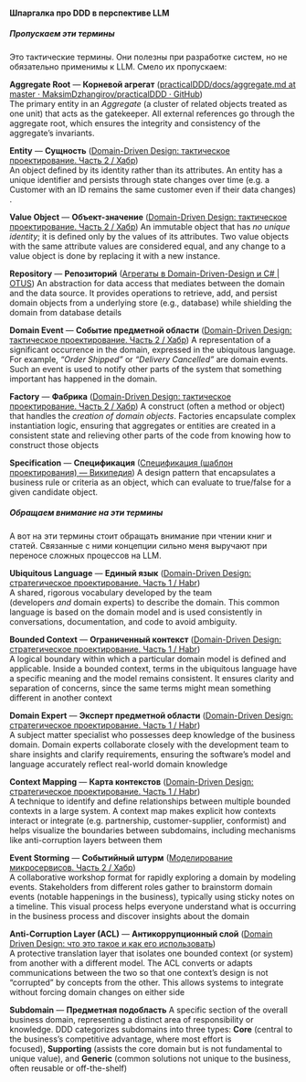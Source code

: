 #### Шпаргалка про DDD в перспективе LLM

##### Пропускаем эти термины

Это тактические термины. Они полезны при разработке систем, но не обязательно применимы к LLM. Смело их пропускаем:

**Aggregate Root** — **Корневой агрегат** ([practicalDDD/docs/aggregate.md at master · MaksimDzhangirov/practicalDDD · GitHub](https://github.com/MaksimDzhangirov/practicalDDD/blob/master/docs/aggregate.md#:~:text=%D0%9A%D0%BE%D1%80%D0%BD%D0%B5%D0%B2%D0%BE%D0%B9%20%D0%B0%D0%B3%D1%80%D0%B5%D0%B3%D0%B0%D1%82%20%28,Aggregate%20Root))  
The primary entity in an _Aggregate_ (a cluster of related objects treated as one unit) that acts as the gatekeeper. All external references go through the aggregate root, which ensures the integrity and consistency of the aggregate’s invariants.

**Entity** — **Сущность** ([Domain-Driven Design: тактическое проектирование. Часть 2 / Хабр](https://habr.com/ru/articles/316890/#:~:text=%D0%A1%D1%83%D1%89%D0%BD%D0%BE%D1%81%D1%82%D1%8C%20))  
An object defined by its identity rather than its attributes. An entity has a unique identifier and persists through state changes over time (e.g. a Customer with an ID remains the same customer even if their data changes)​.

**Value Object** — **Объект-значение** ([Domain-Driven Design: тактическое проектирование. Часть 2 / Хабр](https://habr.com/ru/articles/316890/#:~:text=%D0%9E%D0%B1%D1%8A%D0%B5%D0%BA%D1%82)) An immutable object that has _no unique identity_; it is defined only by the values of its attributes. Two value objects with the same attribute values are considered equal, and any change to a value object is done by replacing it with a new instance​.

**Repository** — **Репозиторий** ([Агрегаты в Domain-Driven-Design и C# | OTUS](https://otus.ru/nest/post/1187/#:~:text=%D0%A0%D0%B5%D0%BF%D0%BE%D0%B7%D0%B8%D1%82%D0%BE%D1%80%D0%B8%D0%B9%20%E2%80%94%20%D1%8D%D1%82%D0%BE%20%D0%BE%D1%87%D0%B5%D0%BD%D1%8C%20%D0%BF%D0%BE%D0%BF%D1%83%D0%BB%D1%8F%D1%80%D0%BD%D1%8B%D0%B9,%D0%B8%D0%B7%20%D0%B1%D0%B0%D0%B7%D1%8B%20%D0%B4%D0%B0%D0%BD%D0%BD%D1%8B%D1%85%20%D0%B0%D0%B3%D1%80%D0%B5%D0%B3%D0%B0%D1%82%20%D0%B8)) An abstraction for data access that mediates between the domain and the data source. It provides operations to retrieve, add, and persist domain objects from a underlying store (e.g., database) while shielding the domain from database details​

**Domain Event** — **Событие предметной области** ([Domain-Driven Design: тактическое проектирование. Часть 2 / Хабр](https://habr.com/ru/articles/316890/#:~:text=%D0%A1%D0%BE%D0%B1%D1%8B%D1%82%D0%B8%D0%B5%20)) A representation of a significant occurrence in the domain, expressed in the ubiquitous language. For example, _“Order Shipped”_ or _“Delivery Cancelled”_ are domain events. Such an event is used to notify other parts of the system that something important has happened in the domain​.

**Factory** — **Фабрика** ([Domain-Driven Design: тактическое проектирование. Часть 2 / Хабр](https://habr.com/ru/articles/316890/#:~:text=%D0%A4%D0%B0%D0%B1%D1%80%D0%B8%D0%BA%D0%B0%20)) A construct (often a method or object) that handles the _creation of domain objects_. Factories encapsulate complex instantiation logic, ensuring that aggregates or entities are created in a consistent state and relieving other parts of the code from knowing how to construct those objects​

**Specification** — **Спецификация** ([Спецификация (шаблон проектирования) — Википедия](https://ru.wikipedia.org/wiki/%D0%A1%D0%BF%D0%B5%D1%86%D0%B8%D1%84%D0%B8%D0%BA%D0%B0%D1%86%D0%B8%D1%8F_\(%D1%88%D0%B0%D0%B1%D0%BB%D0%BE%D0%BD_%D0%BF%D1%80%D0%BE%D0%B5%D0%BA%D1%82%D0%B8%D1%80%D0%BE%D0%B2%D0%B0%D0%BD%D0%B8%D1%8F\)#:~:text=%C2%AB%D0%A1%D0%BF%D0%B5%D1%86%D0%B8%D1%84%D0%B8%D0%BA%D0%B0%D1%86%D0%B8%D1%8F%C2%BB%20%D0%B2%20%D0%BF%D1%80%D0%BE%D0%B3%D1%80%D0%B0%D0%BC%D0%BC%D0%B8%D1%80%D0%BE%D0%B2%D0%B0%D0%BD%D0%B8%D0%B8%20%C2%A0%E2%80%94%20%D1%8D%D1%82%D0%BE,%D0%BC%D0%BE%D0%B6%D0%B5%D1%82%20%D0%B1%D1%8B%D1%82%D1%8C%20%D0%BF%D1%80%D0%B5%D0%BE%D0%B1%D1%80%D0%B0%D0%B7%D0%BE%D0%B2%D0%B0%D0%BD%D0%BE%20%D0%B2%20%D0%B2%D0%B8%D0%B4%D0%B5)) A design pattern that encapsulates a business rule or criteria as an object, which can evaluate to true/false for a given candidate object.

##### Обращаем внимание на эти термины

А вот на эти термины стоит обращать внимание при чтении книг и статей. Связанные с ними концепции сильно меня выручают при переносе сложных процессов на LLM.

**Ubiquitous Language** — **Единый язык** ([Domain-Driven Design: стратегическое проектирование. Часть 1 / Habr](https://habrahabr.ru/post/316438/#:~:text=%D0%95%D0%B4%D0%B8%D0%BD%D1%8B%D0%B9%20%D1%8F%D0%B7%D1%8B%D0%BA))  
A shared, rigorous vocabulary developed by the team (developers _and_ domain experts) to describe the domain. This common language is based on the domain model and is used consistently in conversations, documentation, and code to avoid ambiguity.

**Bounded Context** — **Ограниченный контекст** ([Domain-Driven Design: стратегическое проектирование. Часть 1 / Habr](https://habrahabr.ru/post/316438/#:~:text=%D0%9E%D0%B3%D1%80%D0%B0%D0%BD%D0%B8%D1%87%D0%B5%D0%BD%D0%BD%D1%8B%D0%B9%20%D0%BA%D0%BE%D0%BD%D1%82%D0%B5%D0%BA%D1%81%D1%82))  
A logical boundary within which a particular domain model is defined and applicable. Inside a bounded context, terms in the ubiquitous language have a specific meaning and the model remains consistent. It ensures clarity and separation of concerns, since the same terms might mean something different in another context​

**Domain Expert** — **Эксперт предметной области** ([Domain-Driven Design: стратегическое проектирование. Часть 1 / Habr](https://habrahabr.ru/post/316438/#:~:text=%D0%94%D0%BB%D1%8F%20%D1%82%D0%BE%D0%B3%D0%BE%20%D1%87%D1%82%D0%BE%D0%B1%D1%8B%20%D1%83%D1%80%D0%B0%D0%B2%D0%BD%D1%8F%D1%82%D1%8C%20%D1%80%D0%B0%D0%B7%D1%80%D0%B0%D0%B1%D0%BE%D1%82%D1%87%D0%B8%D0%BA%D0%BE%D0%B2,%D0%B8%20%D0%BA%D0%BE%D1%82%D0%BE%D1%80%D1%8B%D0%B9%20%D0%BF%D0%BE%D0%B7%D0%B6%D0%B5%20%D0%BE%D1%82%D1%80%D0%B0%D0%B7%D0%B8%D1%82%D1%81%D1%8F%20%D0%B2))  
A subject matter specialist who possesses deep knowledge of the business domain. Domain experts collaborate closely with the development team to share insights and clarify requirements, ensuring the software’s model and language accurately reflect real-world domain knowledge​

**Context Mapping** — **Карта контекстов** ([Domain-Driven Design: стратегическое проектирование. Часть 1 / Habr](https://habrahabr.ru/post/316438/#:~:text=%D0%9A%D0%B0%D1%80%D1%82%D0%B0%20%D0%BA%D0%BE%D0%BD%D1%82%D0%B5%D0%BA%D1%81%D1%82%D0%BE%D0%B2))  
A technique to identify and define relationships between multiple bounded contexts in a large system. A context map makes explicit how contexts interact or integrate (e.g. partnership, customer-supplier, conformist) and helps visualize the boundaries between subdomains, including mechanisms like anti-corruption layers between them​

**Event Storming** — **Событийный штурм** ([Моделирование микросервисов. Часть 2 / Хабр](https://habr.com/ru/articles/745830/#:~:text=%D0%A1%D0%BE%D0%B1%D1%8B%D1%82%D0%B8%D0%B9%D0%BD%D1%8B%D0%B9%20%D1%88%D1%82%D1%83%D1%80%D0%BC%20,%D0%BF%D1%80%D0%BE%D1%86%D0%B5%D1%81%D1%81%D0%BE%D0%B2))  
A collaborative workshop format for rapidly exploring a domain by modeling events. Stakeholders from different roles gather to brainstorm domain events (notable happenings in the business), typically using sticky notes on a timeline. This visual process helps everyone understand what is occurring in the business process and discover insights about the domain​

**Anti-Corruption Layer (ACL)** — **Антикоррупционный слой** ([Domain Driven Design: что это такое и как его использовать](https://tproger.ru/articles/domain-driven-design-davajte-ne-budem-uslozhnyat#:~:text=,%D0%BC%D0%B5%D0%BD%D1%8F%D0%B5%D1%82%D1%81%D1%8F%20%D1%82%D0%BE%D0%BB%D1%8C%D0%BA%D0%BE%20%D0%BE%D0%BD%D0%B0%2C%20%D0%B0%20%D1%81%D1%82%D1%80%D1%83%D0%BA%D1%82%D1%83%D1%80%D0%B0))  
A protective translation layer that isolates one bounded context (or system) from another with a different model. The ACL converts or adapts communications between the two so that one context’s design is not “corrupted” by concepts from the other. This allows systems to integrate without forcing domain changes on either side

**Subdomain** — **Предметная подобласть** A specific section of the overall business domain, representing a distinct area of responsibility or knowledge. DDD categorizes subdomains into three types: **Core** (central to the business’s competitive advantage, where most effort is focused), **Supporting** (assists the core domain but is not fundamental to unique value), and **Generic** (common solutions not unique to the business, often reusable or off-the-shelf)​

